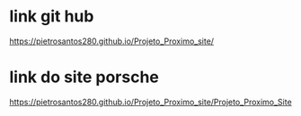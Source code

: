 # link git hub
https://pietrosantos280.github.io/Projeto_Proximo_site/

# link do site porsche
https://pietrosantos280.github.io/Projeto_Proximo_site/Projeto_Proximo_Site


